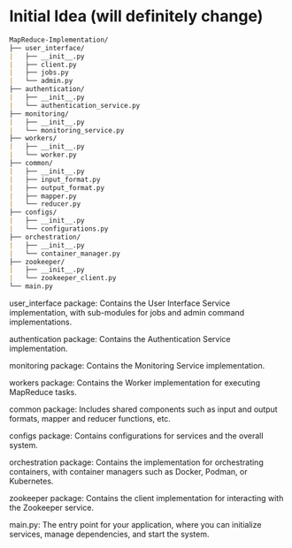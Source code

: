 # Initial Idea (will definitely change)
```markdown
MapReduce-Implementation/
├── user_interface/
|   ├── __init__.py
|   ├── client.py
|   ├── jobs.py
|   └── admin.py
├── authentication/
|   ├── __init__.py
|   └── authentication_service.py
├── monitoring/
|   ├── __init__.py
|   └── monitoring_service.py
├── workers/
|   ├── __init__.py
|   └── worker.py
├── common/
|   ├── __init__.py
|   ├── input_format.py
|   ├── output_format.py
|   ├── mapper.py
|   └── reducer.py
├── configs/
|   ├── __init__.py
|   └── configurations.py
├── orchestration/
|   ├── __init__.py
|   └── container_manager.py
├── zookeeper/
|   ├── __init__.py
|   └── zookeeper_client.py
└── main.py
```

user_interface package: Contains the User Interface Service implementation, with sub-modules for jobs and admin command implementations.

authentication package: Contains the Authentication Service implementation.

monitoring package: Contains the Monitoring Service implementation.

workers package: Contains the Worker implementation for executing MapReduce tasks.

common package: Includes shared components such as input and output formats, mapper and reducer functions, etc.

configs package: Contains configurations for services and the overall system.

orchestration package: Contains the implementation for orchestrating containers, with container managers such as Docker, Podman, or Kubernetes.

zookeeper package: Contains the client implementation for interacting with the Zookeeper service.

main.py: The entry point for your application, where you can initialize services, manage dependencies, and start the system.
